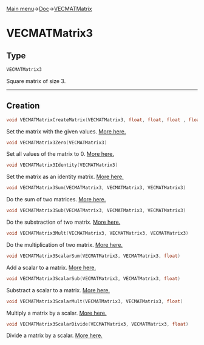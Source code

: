 [Main menu](../../Readme.md)->[Doc](../VECMATKit.md)->[VECMATMatrix](VECMATMatrix.md)

# **VECMATMatrix3**
## **Type**

```C
VECMATMatrix3
```
Square matrix of size 3.
_____________
## **Creation**

```C
void VECMATMatrixCreateMatrix(VECMATMatrix3, float, float, float , float, float, float, float, float, float, float, float, float, float, float, float, float)
```
Set the matrix with the given values. [More here.](./functions/VECMATMatrix3/VECMATMatrix3CreateMatrix.md)

```C
void VECMATMatrix3Zero(VECMATMatrix3)
```
Set all values of the matrix to 0. [More here.](./functions/VECMATMatrix3/VECMATMatrix3Zero.md)


```C
void VECMATMatrix3Identity(VECMATMatrix3)
```
Set the matrix as an identity matrix. [More here.](./functions/VECMATMatrix3/VECMATMatrix3Identity.md)

```C
void VECMATMatrix3Sum(VECMATMatrix3, VECMATMatrix3, VECMATMatrix3)
```
Do the sum of two matrices. [More here.](./functions/VECMATMatrix3/VECMATMatrix3Sum.md)

```C
void VECMATMatrix3Sub(VECMATMatrix3, VECMATMatrix3, VECMATMatrix3)
```
Do the substraction of two matrix. [More here.](./functions/VECMATMatrix3/VECMATMatrix3Sub.md)

```C
void VECMATMatrix3Mult(VECMATMatrix3, VECMATMatrix3, VECMATMatrix3)
```
Do the multiplication of two matrix. [More here.](./functions/VECMATMatrix3/VECMATMatrix3Sub.md)

```C
void VECMATMatrix3ScalarSum(VECMATMatrix3, VECMATMatrix3, float)
```
Add a scalar to a matrix. [More here.](./functions/VECMATMatrix3/VECMATMatrix3ScalarSum.md)

```C
void VECMATMatrix3ScalarSub(VECMATMatrix3, VECMATMatrix3, float)
```
Substract a scalar to a matrix. [More here.](./functions/VECMATVector3/VECMATMatrix3ScalarSub.md)

```C
void VECMATMatrix3ScalarMult(VECMATMatrix3, VECMATMatrix3, float)
````
Multiply a matrix by a scalar. [More here.](./functions/VECMATMatrix3/VECMATMatrix3ScalarMult.md)

```C
void VECMATMatrix3ScalarDivide(VECMATMatrix3, VECMATMatrix3, float)
```
Divide a matrix by a scalar. [More here.](./functions/VECMATMatrix3/VECMATMatrix3ScalarDivide.md)
